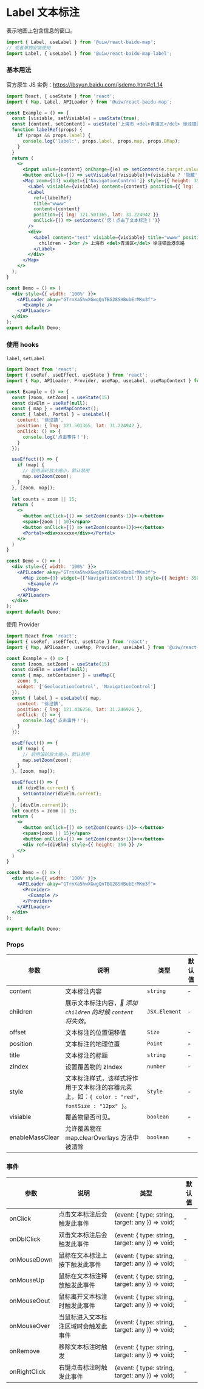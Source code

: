 Label 文本标注
===

表示地图上包含信息的窗口。

```jsx
import { Label, useLabel } from '@uiw/react-baidu-map';
// 或者单独安装使用
import Label, { useLabel } from '@uiw/react-baidu-map-label';
```

### 基本用法

官方原生 JS 实例：https://lbsyun.baidu.com/jsdemo.htm#c1_14

```jsx mdx:preview
import React, { useState } from 'react';
import { Map, Label, APILoader } from '@uiw/react-baidu-map';

const Example = () => {
  const [visiable, setVisiable] = useState(true);
  const [content, setContent] = useState('上海市 <del>青浦区</del> 徐泾镇盈港东路');
  function labelRef(props) {
    if (props && props.label) {
      console.log('label:', props.label, props.map, props.BMap);
    }
  }
  return (
    <>
      <input value={content} onChange={(e) => setContent(e.target.value)} />
      <button onClick={() => setVisiable(!visiable)}>{visiable ? '隐藏' : '显示'}</button>
      <Map zoom={13} widget={['NavigationControl']} style={{ height: 350 }} >
        <Label visiable={visiable} content={content} position={{ lng: 121.436256, lat: 31.246926 }} />
        <Label
          ref={labelRef}
          title="wwww"
          content={content}
          position={{ lng: 121.501365, lat: 31.224942 }}
          onClick={() => setContent('您！点击了文本标注！')}
        />
        <div>
          <Label content="test" visiable={visiable} title="wwww" position={{ lng: 121.501365, lat: 31.234942 }}>
            children - 2<br /> 上海市 <del>青浦区</del> 徐泾镇盈港东路
          </Label>
        </div>
      </Map>
    </>
  );
}

const Demo = () => (
  <div style={{ width: '100%' }}>
    <APILoader akay="GTrnXa5hwXGwgQnTBG28SHBubErMKm3f">
      <Example />
    </APILoader>
  </div>
);
export default Demo;
```

### 使用 hooks

`label`, `setLabel`

```jsx mdx:preview
import React from 'react';
import { useRef, useEffect, useState } from 'react';
import { Map, APILoader, Provider, useMap, useLabel, useMapContext } from '@uiw/react-baidu-map';

const Example = () => {
  const [zoom, setZoom] = useState(15)
  const divElm = useRef(null);
  const { map } = useMapContext();
  const { label, Portal } = useLabel({
    content: '徐泾镇',
    position: { lng: 121.501365, lat: 31.224942 },
    onClick: () => {
      console.log('点击事件！');
    }
  });

  useEffect(() => {
    if (map) {
      // 启用滚轮放大缩小，默认禁用
      map.setZoom(zoom);
    }
  }, [zoom, map]);
  
  let counts = zoom || 15;
  return (
    <>
      <button onClick={() => setZoom(counts-1)}>-</button>
      <span>{zoom || 10}</span>
      <button onClick={() => setZoom(counts+1)}>+</button>
      <Portal><div>xxxxxx</div></Portal>
    </>
  )
}

const Demo = () => (
  <div style={{ width: '100%' }}>
    <APILoader akay="GTrnXa5hwXGwgQnTBG28SHBubErMKm3f">
      <Map zoom={9} widget={['NavigationControl']} style={{ height: 350 }} >
        <Example />
      </Map>
    </APILoader>
  </div>
);
export default Demo;
```

使用 Provider

```jsx mdx:preview
import React from 'react';
import { useRef, useEffect, useState } from 'react';
import { Map, APILoader, useMap, Provider, useLabel } from '@uiw/react-baidu-map';

const Example = () => {
  const [zoom, setZoom] = useState(15)
  const divElm = useRef(null);
  const { map, setContainer } = useMap({
    zoom: 9,
    widget: ['GeolocationControl', 'NavigationControl']
  });
  const { label } = useLabel({ map,
    content: '徐泾镇',
    position: { lng: 121.436256, lat: 31.246926 },
    onClick: () => {
      console.log('点击事件！');
    }
  });

  useEffect(() => {
    if (map) {
      // 启用滚轮放大缩小，默认禁用
      map.setZoom(zoom);
    }
  }, [zoom, map]);

  useEffect(() => {
    if (divElm.current) {
      setContainer(divElm.current);
    }
  }, [divElm.current]);
  let counts = zoom || 15;
  return (
    <>
      <button onClick={() => setZoom(counts-1)}>-</button>
      <span>{zoom || 15}</span>
      <button onClick={() => setZoom(counts+1)}>+</button>
      <div ref={divElm} style={{ height: 350 }} />
    </>
  )
}

const Demo = () => (
  <div style={{ width: '100%' }}>
    <APILoader akay="GTrnXa5hwXGwgQnTBG28SHBubErMKm3f">
      <Provider>
        <Example />
      </Provider>
    </APILoader>
  </div>
);

export default Demo;
```

### Props

| 参数 | 说明 | 类型 | 默认值 |
| ----- | ----- | ----- | ----- |
| content | 文本标注内容 | `string` | - |
| children | 展示文本标注内容，_🚧  添加 `children` 的时候 `content` 将失效_<!--rehype:style=background-color: #ffe56440;-->。 | `JSX.Element` | - |
| offset | 文本标注的位置偏移值 | `Size` | - |
| position | 文本标注的地理位置 | `Point` | - |
| title | 文本标注的标题 | `string` | - |
| zIndex | 设置覆盖物的 zIndex | `number` | - |
| style | 文本标注样式，该样式将作用于文本标注的容器元素上，如：`{ color : "red", fontSize : "12px" }`。 | `Style` | - |
| visiable | 覆盖物是否可见。 | `boolean` | - |
| enableMassClear | 允许覆盖物在 map.clearOverlays 方法中被清除 | `boolean` | - |

### 事件

| 参数 | 说明 | 类型 | 默认值 |
| ----- | ----- | ----- | ----- |
| onClick | 点击文本标注后会触发此事件 | (event: { type: string, target: any }) => void; | - |
| onDblClick | 双击文本标注后会触发此事件 | (event: { type: string, target: any }) => void; | - |
| onMouseDown | 鼠标在文本标注上按下触发此事件 | (event: { type: string, target: any }) => void; | - |
| onMouseUp | 鼠标在文本标注释放触发此事件 | (event: { type: string, target: any }) => void; | - |
| onMouseOout | 鼠标离开文本标注时触发此事件 | (event: { type: string, target: any }) => void; | - |
| onMouseOver | 当鼠标进入文本标注区域时会触发此事件 | (event: { type: string, target: any }) => void; | - |
| onRemove | 移除文本标注时触发 | (event: { type: string, target: any }) => void; | - |
| onRightClick | 右键点击标注时触发此事件 | (event: { type: string, target: any }) => void; | - |
